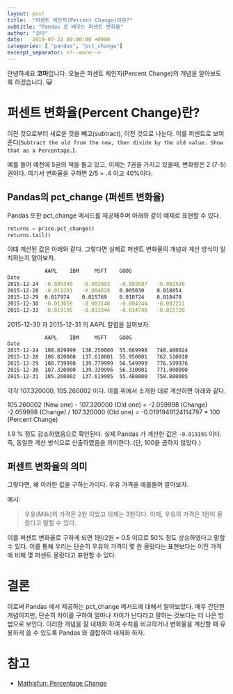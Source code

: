 ```yaml
---
layout: post
title:  "퍼센트 체인지(Percent Change)이란?"
subtitle: "Pandas 로 배우는 퍼센트 변화율"
author: "코마"
date:   2019-07-22 00:00:00 +0900
categories: [ "pandas", "pct_change"]
excerpt_separator: <!--more-->
---
```


안녕하세요 **코마**입니다. 오늘은 퍼센트 체인지(Percent Change)의 개념을 알아보도록 하겠습니다. 😺

<!--more-->

# 퍼센트 변화율(Percent Change)란?

이전 것으로부터 새로운 것을 빼고(subtract), 이전 것으로 나눈다. 이를 퍼센트로 보여준다(`Subtract the old from the new, then divide by the old value. Show that as a Percentage.`).

예를 들어 예전에 5권의 책을 들고 있고, 이제는 7권을 가지고 있을때, 변화량은 2 (7-5) 권이다.
여기서 변화율을 구하면 2/5 = .4 이고 40%이다.

## Pandas의 pct_change (퍼센트 변화율)

Pandas 또한 pct_change 메서드를 제공해주며 아래와 같이 예제로 표현할 수 있다.

```python
returns = price.pct_change()
returns.tail()
```

이떄 계산된 값은 아래와 같다. 그렇다면 실제로 퍼센트 변화율의 개념과 계산 방식이 일치하는지 알아보자.

```bash
            AAPL 	IBM 	MSFT 	GOOG
Date 				
2015-12-24 	-0.005340 	-0.002093 	-0.002687 	-0.002546
2015-12-28 	-0.011201 	-0.004629 	0.005030 	0.018854
2015-12-29 	0.017974 	0.015769 	0.010724 	0.018478
2015-12-30 	-0.013059 	-0.003148 	-0.004244 	-0.007211
2015-12-31 	-0.019195 	-0.012344 	-0.014740 	-0.015720
```

2015-12-30 과 2015-12-31 의 AAPL 칼럼을 살펴보자.

```bash
            AAPL 	IBM 	MSFT 	GOOG
Date 				
2015-12-24 	108.029999 	138.250000 	55.669998 	748.400024
2015-12-28 	106.820000 	137.610001 	55.950001 	762.510010
2015-12-29 	108.739998 	139.779999 	56.549999 	776.599976
2015-12-30 	107.320000 	139.339996 	56.310001 	771.000000
2015-12-31 	105.260002 	137.619995 	55.480000 	758.880005
```

각각 107.320000, 105.260002 이다. 이를 위에서 소개한 대로 계산하면 아래와 같다.

105.260002 (New one) - 107.320000 (Old one) = -2.059998 (Change)
-2.059998 (Change) / 107.320000 (Old one) = -0.0191949124114797 * 100 (Percent Change)

1.9 % 정도 감소하였음으로 확인된다. 실제 Pandas 가 계산한 값은 `-0.019195` 이다. 즉, 동일한 계산 방식으로 산출하였음을 의미한다. (단, 100을 곱하지 않았다.)

## 퍼센트 변화율의 의미

그렇다면, 왜 이러한 값을 구하는가이다. 우유 가격을 예를들어 알아보자.

예시: 
> 우유(Milk)의 가격은 2원 이었고 이제는 3원이다. 이때, 우유의 가격은 1원이 올랐다고 말할 수 있다.

이를 퍼센트 변화율로 구하게 되면 1원/2원 = 0.5 이므로 50% 정도 상승하였다고 말할 수 있다. 이를 통해 
우리는 단순히 우유의 가격이 몇 원 올랐다는 표현보다는 이전 가격에 비해 몇 퍼센트 올랐다고 표현할 수 있다.

# 결론

이로써 Pandas 에서 제공하는 pct_change 메서드에 대해서 알아보았다. 매우 간단한 개념이지만, 단순히 차이를 구하여 얼마나 차이가 난다라고 말하는 것보다는 더 나은 방법으로 보인다. 이러한 개념을 잘 내재화 하여 수치를 비교하거나 변화율을 계산할 때 유용하게 쓸 수 있도록 Pandas 와 결합하여 내재화 하자. 


# 참고

- [Mathisfun: Percentage Change](https://www.mathsisfun.com/numbers/percentage-change.html)



